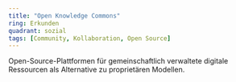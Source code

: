 ```yaml
---
title: "Open Knowledge Commons"
ring: Erkunden
quadrant: sozial
tags: [Community, Kollaboration, Open Source]
---
```


Open-Source-Plattformen für gemeinschaftlich verwaltete digitale Ressourcen als Alternative zu proprietären Modellen.
